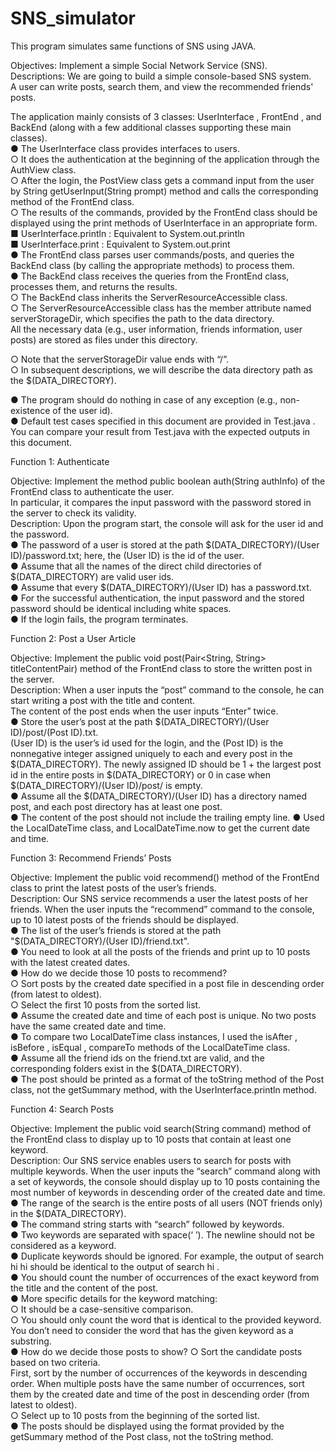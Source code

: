 # SNS_simulator
This program simulates same functions of SNS using JAVA.

Objectives: Implement a simple Social Network Service (SNS).      
Descriptions: We are going to build a simple console-based SNS system.            
A user can write posts, search them, and view the recommended friends' posts.          

The application mainly consists of 3 classes: UserInterface , FrontEnd , and BackEnd (along with a few additional classes supporting these main classes).       
● The UserInterface class provides interfaces to users.         
○ It does the authentication at the beginning of the application through the AuthView class.      
○ After the login, the PostView class gets a command input from the user by String getUserInput(String prompt) method and calls the corresponding method of the FrontEnd class.     
○ The results of the commands, provided by the FrontEnd class should be displayed using the print methods of UserInterface in an appropriate form.      
■ UserInterface.println : Equivalent to System.out.println      
■ UserInterface.print : Equivalent to System.out.print         
● The FrontEnd class parses user commands/posts, and queries the BackEnd class (by calling the appropriate methods) to process them.    
● The BackEnd class receives the queries from the FrontEnd class, processes them, and returns the results.          
○ The BackEnd class inherits the ServerResourceAccessible class.        
○ The ServerResourceAccessible class has the member attribute named serverStorageDir, which specifies the path to the data directory.                     
All the necessary data (e.g., user information, friends information, user posts) are stored as files under this directory.         

○ Note that the serverStorageDir value ends with “/”.          
○ In subsequent descriptions, we will describe the data directory path as the $(DATA_DIRECTORY).         


● The program should do nothing in case of any exception (e.g., non-existence of the user id).      
● Default test cases specified in this document are provided in Test.java . You can compare your result from Test.java with the expected outputs in this document.     


Function 1: Authenticate         

Objective: Implement the method public boolean auth(String authInfo) of the FrontEnd class to authenticate the user.        
In particular, it compares the input password with the password stored in the server to check its validity.        
Description: Upon the program start, the console will ask for the user id and the password.        
● The password of a user is stored at the path $(DATA_DIRECTORY)/(User ID)/password.txt; here, the (User ID) is the id of the user.     
● Assume that all the names of the direct child directories of $(DATA_DIRECTORY) are valid user ids.    
● Assume that every $(DATA_DIRECTORY)/(User ID) has a password.txt.     
● For the successful authentication, the input password and the stored password should be identical including white spaces.        
● If the login fails, the program terminates.       

Function 2: Post a User Article          

Objective: Implement the public void post(Pair<String, String> titleContentPair) method of the FrontEnd class to store the written post in the server.     
Description: When a user inputs the “post” command to the console, he can start writing a post with the title and content.         
The content of the post ends when the user inputs “Enter” twice.      
● Store the user’s post at the path $(DATA_DIRECTORY)/(User ID)/post/(Post ID).txt.      
(User ID) is the user’s id used for the login, and the (Post ID) is the nonnegative integer assigned uniquely to each and every post in the $(DATA_DIRECTORY). The newly
assigned ID should be 1 + the largest post id in the entire posts in $(DATA_DIRECTORY) or 0 in case when $(DATA_DIRECTORY)/(User ID)/post/ is empty.    
● Assume all the $(DATA_DIRECTORY)/(User ID) has a directory named post, and each post directory has at least one post.       
● The content of the post should not include the trailing empty line.
● Used the LocalDateTime class, and LocalDateTime.now to get the current date and time.           


Function 3: Recommend Friends’ Posts      

Objective: Implement the public void recommend() method of the FrontEnd class to print the latest posts of the user’s friends.         
Description: Our SNS service recommends a user the latest posts of her friends. When the user inputs the “recommend” command to the console, up to 10 latest posts of the friends
should be displayed.     
● The list of the user’s friends is stored at the path "$(DATA_DIRECTORY)/(User ID)/friend.txt".     
● You need to look at all the posts of the friends and print up to 10 posts with the latest created dates.     
● How do we decide those 10 posts to recommend?     
○ Sort posts by the created date specified in a post file in descending order (from latest to oldest).     
○ Select the first 10 posts from the sorted list.         
● Assume the created date and time of each post is unique. No two posts have the same created date and time.      
● To compare two LocalDateTime class instances, I used the isAfter , isBefore , isEqual , compareTo methods of the LocalDateTime class.    
● Assume all the friend ids on the friend.txt are valid, and the corresponding folders exist in the $(DATA_DIRECTORY).       
● The post should be printed as a format of the toString method of the Post class, not the getSummary method, with the UserInterface.println method.      

Function 4: Search Posts          

Objective: Implement the public void search(String command) method of the FrontEnd class to display up to 10 posts that contain at least one keyword.      
Description: Our SNS service enables users to search for posts with multiple keywords. When the user inputs the “search” command along with a set of keywords, the console should display up to 10 posts containing the most number of keywords in descending order of the created date and time.         
● The range of the search is the entire posts of all users (NOT friends only) in the $(DATA_DIRECTORY).       
● The command string starts with “search” followed by keywords.         
● Two keywords are separated with space(‘ ’). The newline should not be considered as a keyword.        
● Duplicate keywords should be ignored. For example, the output of search hi hi should be identical to the output of search hi .      
● You should count the number of occurrences of the exact keyword from the title and the content of the post.    
● More specific details for the keyword matching:     
○ It should be a case-sensitive comparison.           
○ You should only count the word that is identical to the provided keyword. You don’t need to consider the word that has the given keyword as a substring.       
● How do we decide those posts to show?
○ Sort the candidate posts based on two criteria.            
First, sort by the number of occurrences of the keywords in descending order. When multiple posts have the same number of occurrences, sort them by the created date and time of the post in descending order (from latest to oldest).        
○ Select up to 10 posts from the beginning of the sorted list.         
● The posts should be displayed using the format provided by the getSummary method of the Post class, not the toString method.    
